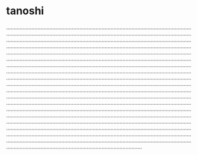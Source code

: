 # tanoshi
...............................................................................................................................................................................................................................................................................................................................................................................................................................................................................................................................................................................................................................................................................................................................................................................................................................................................................................................................................................................................................................................................................................................................................................................................................................................................................................................................................................................................................................................................................................................................................................................................................................................................................................................................................................................................................................................................................................................................................................................................................................................................................................................................................................................................................................................................................................................................................................................................................................................................................................................................................